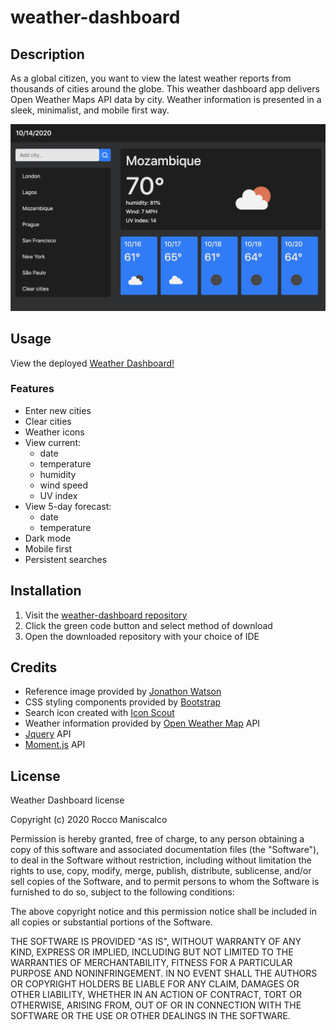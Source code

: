 # weather-dashboard

## Description

As a global citizen, you want to view the latest weather reports from thousands of cities around the globe. This weather dashboard app delivers Open Weather Maps API data by city. Weather information is presented in a sleek, minimalist, and mobile first way.

![Weather Dashboard](./screenShot.png)


## Usage

View the deployed [Weather Dashboard!](https://roccomaniscalco.github.io/weather-dashboard/)


### Features
* Enter new cities
* Clear cities
* Weather icons
* View current:
    * date
    * temperature
    * humidity
    * wind speed
    * UV index
* View 5-day forecast:
    * date
    * temperature
* Dark mode
* Mobile first
* Persistent searches


## Installation

1.  Visit the [weather-dashboard repository](https://github.com/roccomaniscalco/weather-dashboard)
2.  Click the green code button and select method of download
3.  Open the downloaded repository with your choice of IDE


## Credits

* Reference image provided by [Jonathon Watson](https://github.com/jonathanjwatson)
* CSS styling components provided by [Bootstrap](https://getbootstrap.com/)
* Search icon created with [Icon Scout](https://iconscout.com/)
* Weather information provided by [Open Weather Map](https://openweathermap.org/api) API
* [Jquery](https://jquery.com/) API
* [Moment.js](https://momentjs.com/) API


## License

Weather Dashboard license

Copyright (c) 2020 Rocco Maniscalco

Permission is hereby granted, free of charge, to any person obtaining a copy
of this software and associated documentation files (the "Software"), to deal
in the Software without restriction, including without limitation the rights
to use, copy, modify, merge, publish, distribute, sublicense, and/or sell
copies of the Software, and to permit persons to whom the Software is
furnished to do so, subject to the following conditions:

The above copyright notice and this permission notice shall be included in all
copies or substantial portions of the Software.

THE SOFTWARE IS PROVIDED "AS IS", WITHOUT WARRANTY OF ANY KIND, EXPRESS OR
IMPLIED, INCLUDING BUT NOT LIMITED TO THE WARRANTIES OF MERCHANTABILITY,
FITNESS FOR A PARTICULAR PURPOSE AND NONINFRINGEMENT. IN NO EVENT SHALL THE
AUTHORS OR COPYRIGHT HOLDERS BE LIABLE FOR ANY CLAIM, DAMAGES OR OTHER
LIABILITY, WHETHER IN AN ACTION OF CONTRACT, TORT OR OTHERWISE, ARISING FROM,
OUT OF OR IN CONNECTION WITH THE SOFTWARE OR THE USE OR OTHER DEALINGS IN THE
SOFTWARE.